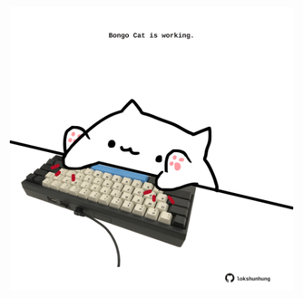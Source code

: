<!-- built at 03/07/2023, 02:28:20 UTC -->
<p align="center">
  <img width="500" height="500" src="./ReadmeImage.svg">
</p>
